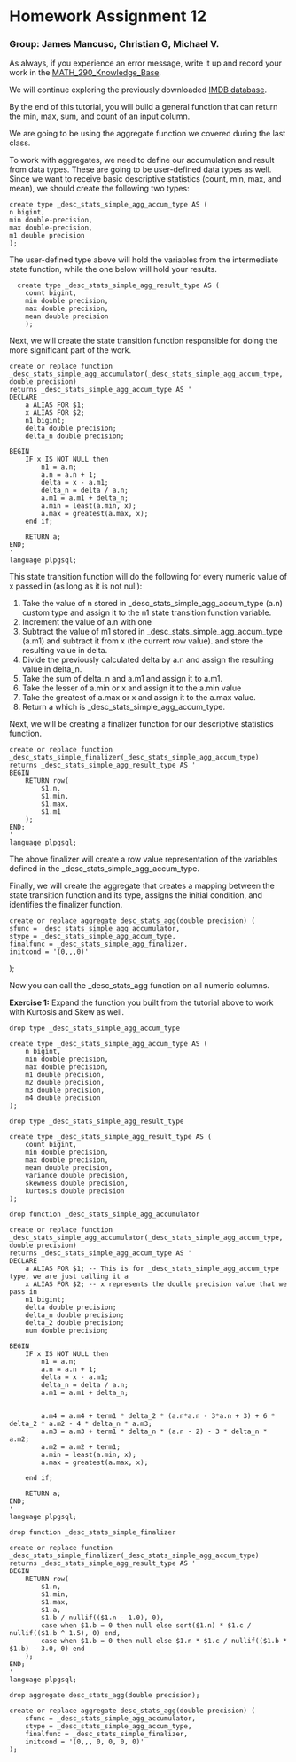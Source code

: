 # Homework Assignment 12

### Group: James Mancuso, Christian G, Michael V.



As always, if you experience an error message, write it up and record your work in the [MATH_290_Knowledge_Base](https://docs.google.com/spreadsheets/d/1cTduVN-MqKQnQ6DTwRQYigieR1N7aov7YIvcbDXLXQ0/edit?usp=sharing).

We will continue exploring the previously downloaded [IMDB database](https://datasets.imdbws.com/).

By the end of this tutorial, you will build a general function that can return the min, max, sum, and count of an input column.

We are going to be using the aggregate function we covered during the last class.

To work with aggregates, we need to define our accumulation and result from data types. These are going to be user-defined data types as well. Since we want to receive basic descriptive statistics (count, min, max, and mean), we should create the following two types:

```
create type _desc_stats_simple_agg_accum_type AS (
n bigint,
min double-precision,
max double-precision,
m1 double precision
);
```

The user-defined type above will hold the variables from the intermediate state function, while the one below will hold your results.

```
  create type _desc_stats_simple_agg_result_type AS (
    count bigint,
    min double precision,
    max double precision,
    mean double precision
    );
```

Next, we will create the state transition function responsible for doing the more significant part of the work.

```
create or replace function _desc_stats_simple_agg_accumulator(_desc_stats_simple_agg_accum_type, double precision)
returns _desc_stats_simple_agg_accum_type AS '
DECLARE
	a ALIAS FOR $1;
	x ALIAS FOR $2;
	n1 bigint;
	delta double precision;
	delta_n double precision;
	
BEGIN
	IF x IS NOT NULL then
		n1 = a.n;
		a.n = a.n + 1;
		delta = x - a.m1;
		delta_n = delta / a.n;
		a.m1 = a.m1 + delta_n;
		a.min = least(a.min, x);
		a.max = greatest(a.max, x);
	end if;
	
	RETURN a;
END;
'
language plpgsql;
```

This state transition function will do the following for every numeric value of x passed in (as long as it is not null):

1. Take the value of n stored in _desc_stats_simple_agg_accum_type (a.n) custom type and assign it to the n1 state transition function variable.
2. Increment the value of a.n with one
3. Subtract the value of m1 stored in _desc_stats_simple_agg_accum_type (a.m1) and subtract it from x (the current row value). and store the resulting value in delta.
4. Divide the previously calculated delta by a.n and assign the resulting value in delta_n.
5. Take the sum of delta_n and a.m1 and assign it to a.m1.
6. Take the lesser of a.min or x and assign it to the a.min value
7. Take the greatest of a.max or x and assign it to the a.max value.
8. Return a which is _desc_stats_simple_agg_accum_type.

Next, we will be creating a finalizer function for our descriptive statistics function.

```
create or replace function _desc_stats_simple_finalizer(_desc_stats_simple_agg_accum_type)
returns _desc_stats_simple_agg_result_type AS '
BEGIN
	RETURN row(
		$1.n, 
		$1.min,
		$1.max,
		$1.m1
	);
END;
'
language plpgsql;
```

The above finalizer will create a row value representation of the variables defined in the _desc_stats_simple_agg_accum_type.

Finally, we will create the aggregate that creates a mapping between the state transition function and its type, assigns the initial condition, and identifies the finalizer function.

```
create or replace aggregate desc_stats_agg(double precision) (
sfunc = _desc_stats_simple_agg_accumulator,
stype = _desc_stats_simple_agg_accum_type,
finalfunc = _desc_stats_simple_agg_finalizer,
initcond = '(0,,,0)'
```

);

Now you can call the _desc_stats_agg function on all numeric columns.

**Exercise 1:** Expand the function you built from the tutorial above to work with Kurtosis and Skew as well.

```
drop type _desc_stats_simple_agg_accum_type

create type _desc_stats_simple_agg_accum_type AS (
	n bigint,
	min double precision,
	max double precision,
	m1 double precision,
	m2 double precision,
	m3 double precision,
	m4 double precision
);

drop type _desc_stats_simple_agg_result_type

create type _desc_stats_simple_agg_result_type AS (
	count bigint,
	min double precision,
	max double precision,
	mean double precision,
	variance double precision, 
	skewness double precision,
	kurtosis double precision 
);
```

```
drop function _desc_stats_simple_agg_accumulator

create or replace function _desc_stats_simple_agg_accumulator(_desc_stats_simple_agg_accum_type, double precision)
returns _desc_stats_simple_agg_accum_type AS '
DECLARE
	a ALIAS FOR $1; -- This is for _desc_stats_simple_agg_accum_type type, we are just calling it a
	x ALIAS FOR $2; -- x represents the double precision value that we pass in
	n1 bigint;
	delta double precision;
	delta_n double precision;
	delta_2 double precision;
	num double precision;
	
BEGIN
	IF x IS NOT NULL then
		n1 = a.n;
		a.n = a.n + 1;
		delta = x - a.m1;
		delta_n = delta / a.n;
		a.m1 = a.m1 + delta_n;

		
		a.m4 = a.m4 + term1 * delta_2 * (a.n*a.n - 3*a.n + 3) + 6 * delta_2 * a.m2 - 4 * delta_n * a.m3;
		a.m3 = a.m3 + term1 * delta_n * (a.n - 2) - 3 * delta_n * a.m2;
		a.m2 = a.m2 + term1;
		a.min = least(a.min, x);
		a.max = greatest(a.max, x);

	end if;
	
	RETURN a;
END;
'
language plpgsql;
```

```
drop function _desc_stats_simple_finalizer

create or replace function _desc_stats_simple_finalizer(_desc_stats_simple_agg_accum_type)
returns _desc_stats_simple_agg_result_type AS '
BEGIN
	RETURN row(
		$1.n, 
		$1.min,
		$1.max,
	    $1.a,
	    $1.b / nullif(($1.n - 1.0), 0), 
	    case when $1.b = 0 then null else sqrt($1.n) * $1.c / nullif(($1.b ^ 1.5), 0) end, 
	    case when $1.b = 0 then null else $1.n * $1.c / nullif(($1.b * $1.b) - 3.0, 0) end
	);
END;
'
language plpgsql;

```

```
drop aggregate desc_stats_agg(double precision);

create or replace aggregate desc_stats_agg(double precision) (
	sfunc = _desc_stats_simple_agg_accumulator,
	stype = _desc_stats_simple_agg_accum_type,
	finalfunc = _desc_stats_simple_finalizer,
	initcond = '(0,,, 0, 0, 0, 0)'
);

```

